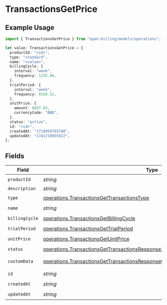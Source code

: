 # TransactionsGetPrice

## Example Usage

```typescript
import { TransactionsGetPrice } from "open-billing/models/operations";

let value: TransactionsGetPrice = {
  productId: "<id>",
  type: "standard",
  name: "<value>",
  billingCycle: {
    interval: "week",
    frequency: 1235.46,
  },
  trialPeriod: {
    interval: "week",
    frequency: 9160.51,
  },
  unitPrice: {
    amount: 6687.83,
    currencyCode: "BBD",
  },
  status: "active",
  id: "<id>",
  createdAt: "1718959765780",
  updatedAt: "1741728955922",
};
```

## Fields

| Field                                                                                                                                                                                    | Type                                                                                                                                                                                     | Required                                                                                                                                                                                 | Description                                                                                                                                                                              |
| ---------------------------------------------------------------------------------------------------------------------------------------------------------------------------------------- | ---------------------------------------------------------------------------------------------------------------------------------------------------------------------------------------- | ---------------------------------------------------------------------------------------------------------------------------------------------------------------------------------------- | ---------------------------------------------------------------------------------------------------------------------------------------------------------------------------------------- |
| `productId`                                                                                                                                                                              | *string*                                                                                                                                                                                 | :heavy_check_mark:                                                                                                                                                                       | N/A                                                                                                                                                                                      |
| `description`                                                                                                                                                                            | *string*                                                                                                                                                                                 | :heavy_minus_sign:                                                                                                                                                                       | N/A                                                                                                                                                                                      |
| `type`                                                                                                                                                                                   | [operations.TransactionsGetTransactionsType](../../models/operations/transactionsgettransactionstype.md)                                                                                 | :heavy_check_mark:                                                                                                                                                                       | N/A                                                                                                                                                                                      |
| `name`                                                                                                                                                                                   | *string*                                                                                                                                                                                 | :heavy_check_mark:                                                                                                                                                                       | N/A                                                                                                                                                                                      |
| `billingCycle`                                                                                                                                                                           | [operations.TransactionsGetBillingCycle](../../models/operations/transactionsgetbillingcycle.md)                                                                                         | :heavy_check_mark:                                                                                                                                                                       | N/A                                                                                                                                                                                      |
| `trialPeriod`                                                                                                                                                                            | [operations.TransactionsGetTrialPeriod](../../models/operations/transactionsgettrialperiod.md)                                                                                           | :heavy_check_mark:                                                                                                                                                                       | N/A                                                                                                                                                                                      |
| `unitPrice`                                                                                                                                                                              | [operations.TransactionsGetUnitPrice](../../models/operations/transactionsgetunitprice.md)                                                                                               | :heavy_check_mark:                                                                                                                                                                       | N/A                                                                                                                                                                                      |
| `status`                                                                                                                                                                                 | [operations.TransactionsGetTransactionsResponse200ApplicationJSONResponseBodyStatus](../../models/operations/transactionsgettransactionsresponse200applicationjsonresponsebodystatus.md) | :heavy_check_mark:                                                                                                                                                                       | N/A                                                                                                                                                                                      |
| `customData`                                                                                                                                                                             | [operations.TransactionsGetTransactionsResponseCustomData](../../models/operations/transactionsgettransactionsresponsecustomdata.md)                                                     | :heavy_minus_sign:                                                                                                                                                                       | Any valid JSON value                                                                                                                                                                     |
| `id`                                                                                                                                                                                     | *string*                                                                                                                                                                                 | :heavy_check_mark:                                                                                                                                                                       | N/A                                                                                                                                                                                      |
| `createdAt`                                                                                                                                                                              | *string*                                                                                                                                                                                 | :heavy_check_mark:                                                                                                                                                                       | N/A                                                                                                                                                                                      |
| `updatedAt`                                                                                                                                                                              | *string*                                                                                                                                                                                 | :heavy_check_mark:                                                                                                                                                                       | N/A                                                                                                                                                                                      |